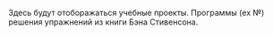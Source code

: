Здесь будут отоборажаться учебные проекты.
Программы (ex №) решения упражнений из книги Бэна
Стивенсона.
